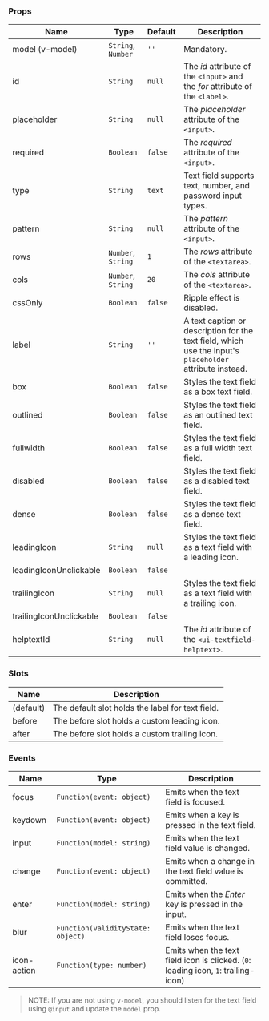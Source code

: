 ### Props

| Name                    | Type               | Default | Description                                                                                              |
| ----------------------- | ------------------ | ------- | -------------------------------------------------------------------------------------------------------- |
| model (v-model)         | `String`, `Number` | `''`    | Mandatory.                                                                                               |
| id                      | `String`           | `null`  | The _id_ attribute of the `<input>` and the _for_ attribute of the `<label>`.                            |
| placeholder             | `String`           | `null`  | The _placeholder_ attribute of the `<input>`.                                                            |
| required                | `Boolean`          | `false` | The _required_ attribute of the `<input>`.                                                               |
| type                    | `String`           | `text`  | Text field supports text, number, and password input types.                                              |
| pattern                 | `String`           | `null`  | The _pattern_ attribute of the `<input>`.                                                                |
| rows                    | `Number`, `String` | `1`     | The _rows_ attribute of the `<textarea>`.                                                                |
| cols                    | `Number`, `String` | `20`    | The _cols_ attribute of the `<textarea>`.                                                                |
| cssOnly                 | `Boolean`          | `false` | Ripple effect is disabled.                                                                               |
| label                   | `String`           | `''`    | A text caption or description for the text field, which use the input's `placeholder` attribute instead. |
| box                     | `Boolean`          | `false` | Styles the text field as a box text field.                                                               |
| outlined                | `Boolean`          | `false` | Styles the text field as an outlined text field.                                                         |
| fullwidth               | `Boolean`          | `false` | Styles the text field as a full width text field.                                                        |
| disabled                | `Boolean`          | `false` | Styles the text field as a disabled text field.                                                          |
| dense                   | `Boolean`          | `false` | Styles the text field as a dense text field.                                                             |
| leadingIcon             | `String`           | `null`  | Styles the text field as a text field with a leading icon.                                               |
| leadingIconUnclickable  | `Boolean`          | `false` |                                                                                                          |
| trailingIcon            | `String`           | `null`  | Styles the text field as a text field with a trailing icon.                                              |
| trailingIconUnclickable | `Boolean`          | `false` |                                                                                                          |
| helptextId              | `String`           | `null`  | The _id_ attribute of the `<ui-textfield-helptext>`.                                                     |

### Slots

| Name      | Description                                      |
| --------- | ------------------------------------------------ |
| (default) | The default slot holds the label for text field. |
| before    | The before slot holds a custom leading icon.     |
| after     | The before slot holds a custom trailing icon.    |

### Events

| Name        | Type                              | Description                                                                        |
| ----------- | --------------------------------- | ---------------------------------------------------------------------------------- |
| focus       | `Function(event: object)`         | Emits when the text field is focused.                                              |
| keydown     | `Function(event: object)`         | Emits when a key is pressed in the text field.                                     |
| input       | `Function(model: string)`         | Emits when the text field value is changed.                                        |
| change      | `Function(event: object)`         | Emits when a change in the text field value is committed.                          |
| enter       | `Function(model: string)`         | Emits when the _Enter_ key is pressed in the input.                                |
| blur        | `Function(validityState: object)` | Emits when the text field loses focus.                                             |
| icon-action | `Function(type: number)`          | Emits when the text field icon is clicked. (`0`: leading icon, `1`: trailing-icon) |

> NOTE: If you are not using `v-model`, you should listen for the text field using `@input` and update the `model` prop.
